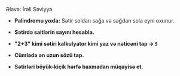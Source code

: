 Əlavə: İrəli Səviyyə

- **Palindromu yoxla:** Sətir soldan sağa və sağdan sola eyni oxunur.
    
- **Sətirdə saitlərin sayını hesabla.**
    
- **"2+3" kimi sətiri kalkulyator kimi yaz və nəticəni tap → `5`**
    
- **Cümlədə ən uzun sözü tap.**
    
- **Sətirləri böyük-kiçik hərfə baxmadan müqayisə et.**